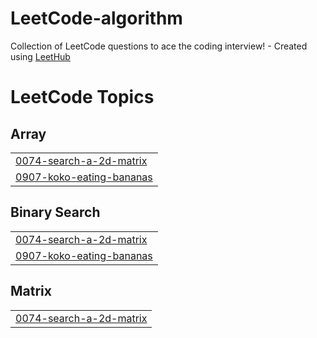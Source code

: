 # LeetCode-algorithm
Collection of LeetCode questions to ace the coding interview! - Created using [LeetHub](https://github.com/QasimWani/LeetHub)

<!---LeetCode Topics Start-->
# LeetCode Topics
## Array
|  |
| ------- |
| [0074-search-a-2d-matrix](https://github.com/96limshyun/LeetCode-algorithm/tree/master/0074-search-a-2d-matrix) |
| [0907-koko-eating-bananas](https://github.com/96limshyun/LeetCode-algorithm/tree/master/0907-koko-eating-bananas) |
## Binary Search
|  |
| ------- |
| [0074-search-a-2d-matrix](https://github.com/96limshyun/LeetCode-algorithm/tree/master/0074-search-a-2d-matrix) |
| [0907-koko-eating-bananas](https://github.com/96limshyun/LeetCode-algorithm/tree/master/0907-koko-eating-bananas) |
## Matrix
|  |
| ------- |
| [0074-search-a-2d-matrix](https://github.com/96limshyun/LeetCode-algorithm/tree/master/0074-search-a-2d-matrix) |
<!---LeetCode Topics End-->